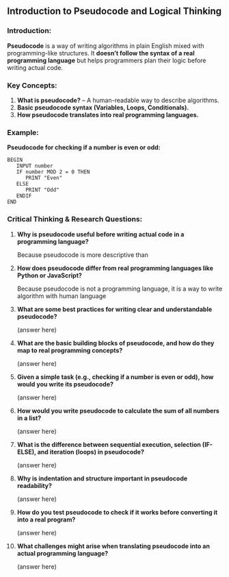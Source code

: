 ## **Introduction to Pseudocode and Logical Thinking**  
### **Introduction:**  
**Pseudocode** is a way of writing algorithms in plain English mixed with programming-like structures. It **doesn’t follow the syntax of a real programming language** but helps programmers plan their logic before writing actual code.

### **Key Concepts:**  
1. **What is pseudocode?** – A human-readable way to describe algorithms.  
2. **Basic pseudocode syntax (Variables, Loops, Conditionals).**  
3. **How pseudocode translates into real programming languages.**

### **Example:**  
**Pseudocode for checking if a number is even or odd:**  
```
BEGIN  
   INPUT number  
   IF number MOD 2 = 0 THEN  
      PRINT "Even"  
   ELSE  
      PRINT "Odd"  
   ENDIF  
END  
```

### **Critical Thinking & Research Questions:**  
1. **Why is pseudocode useful before writing actual code in a programming language?**  

    Because pseudocode is more descriptive than 

2. **How does pseudocode differ from real programming languages like Python or JavaScript?**  

    Because pseudocode is not a programming language, it is a way to write algorithm with human language

3. **What are some best practices for writing clear and understandable pseudocode?**  

    (answer here)

4. **What are the basic building blocks of pseudocode, and how do they map to real programming concepts?**  

    (answer here)

5. **Given a simple task (e.g., checking if a number is even or odd), how would you write its pseudocode?**  

    (answer here)

6. **How would you write pseudocode to calculate the sum of all numbers in a list?**  

    (answer here)

7. **What is the difference between sequential execution, selection (IF-ELSE), and iteration (loops) in pseudocode?**  

    (answer here)

8. **Why is indentation and structure important in pseudocode readability?**  

    (answer here)

9. **How do you test pseudocode to check if it works before converting it into a real program?**  

    (answer here)

10. **What challenges might arise when translating pseudocode into an actual programming language?**  

    (answer here)